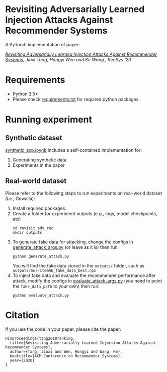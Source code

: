# Revisiting Adversarially Learned Injection Attacks Against Recommender Systems

A PyTorch implementation of paper:

*[Revisiting Adversarially Learned Injection Attacks Against Recommender Systems](https://arxiv.org/pdf/2008.04876.pdf), Jiaxi Tang, Hongyi Wen and Ke Wang , RecSys '20*

# Requirements
- Python 3.5+
- Please check [requirements.txt](https://github.com/graytowne/revisit_adv_rec/blob/master/requirements.txt) for required python packages.

# Running experiment
## Synthetic dataset 
[synthetic_exp.ipynb](https://github.com/graytowne/revisit_adv_rec/blob/master/synthetic_exp.ipynb) includes a self-contained implementation for:
1. Generating synthetic data
2. Experiments in the paper 

## Real-world dataset
Please refer to the following steps to run experiments on real-world dataset (i.e., Gowalla):
1. Install required packages.
2. Create a folder for experiment outputs (e.g., logs, model checkpoints, etc) 
    ```shell script
    cd revisit_adv_rec
    mkdir outputs
    ```
3. To generate fake data for attacking, change the configs in [generate_attack_args.py](https://github.com/graytowne/revisit_adv_rec/blob/master/generate_attack_args.py) (or leave as it is) then run:
     ```shell script
    python generate_attack.py
    ```
   You will find the fake data stored in the `outputs/` folder, such as `outputs/Sur-ItemAE_fake_data_best.npz`
4. To inject fake data and evaluate the recommender performance after attack, modify the configs in [evaluate_attack_args.py](https://github.com/graytowne/revisit_adv_rec/blob/master/evaluate_attack_args.py) (you need to point the `fake_data_path` to your own) then run:
     ```shell script
    python evaluate_attack.py
    ```

# Citation

If you use the code in your paper, please cite the paper:

```
@inproceedings{tang2018ranking,
  title={Revisiting Adversarially Learned Injection Attacks Against Recommender Systems},
  author={Tang, Jiaxi and Wen, Hongyi and Wang, Ke},
  booktitle={ACM Conference on Recommender Systems},
  year={2020}
}
```
